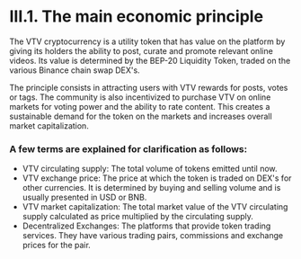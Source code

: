 # III.1. The main economic principle

The VTV cryptocurrency is a utility token that has value on the platform by giving its holders the ability to post, curate and promote relevant online videos. Its value is determined by the BEP-20 Liquidity Token, traded on the various Binance chain swap DEX's.

The principle consists in attracting users with VTV rewards for posts, votes or tags. The community is also incentivized to purchase VTV on online markets for voting power and the ability to rate content. This creates a sustainable demand for the token on the markets and increases overall market capitalization.

### A few terms are explained for clarification as follows:

* VTV circulating supply: The total volume of tokens emitted until now.
* VTV exchange price: The price at which the token is traded on DEX's for other currencies. It is determined by buying and selling volume and is usually presented in USD or BNB.
* VTV market capitalization: The total market value of the VTV circulating supply calculated as price multiplied by the circulating supply.
* Decentralized Exchanges: The platforms that provide token trading services. They have various trading pairs, commissions and exchange prices for the pair.
